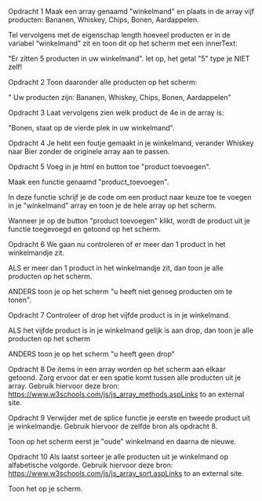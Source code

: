 Opdracht 1
Maak een array genaamd "winkelmand" en plaats in de array vijf producten: Bananen, Whiskey, Chips, Bonen, Aardappelen.

Tel vervolgens met de eigenschap length hoeveel producten er in de variabel “winkelmand” zit en toon dit op het scherm met een innerText:

"Er zitten 5 producten in uw winkelmand". let op, het getal "5" type je NIET zelf!

Opdracht 2
Toon daaronder alle producten op het scherm:

" Uw producten zijn: Bananen, Whiskey, Chips, Bonen, Aardappelen"

Opdracht 3
Laat vervolgens zien welk product de 4e in de array is:

"Bonen, staat op de vierde plek in uw winkelmand".

Opdracht 4
Je hebt een foutje gemaakt in je winkelmand, verander Whiskey naar Bier zonder de originele array aan te passen.

Opdracht 5
Voeg in je html en button toe "product toevoegen".

Maak een functie genaamd "product_toevoegen".

In deze functie schrijf je de code om een product naar keuze toe te voegen in je "winkelmand" array en toon je de hele array op het scherm.

Wanneer je op de button "product toevoegen" klikt, wordt de product uit je functie toegevoegd en getoond op het scherm.

Opdracht 6
We gaan nu controleren of er meer dan 1 product in het winkelmandje zit.

ALS er meer dan 1 product in het winkelmandje zit, dan toon je alle producten op het scherm.

ANDERS toon je op het scherm "u heeft niet genoeg producten om te tonen".

Opdracht 7
Controleer of drop het vijfde product is in je winkelmand.

ALS het vijfde product is in je winkelmand gelijk is aan drop, dan toon je alle producten op het scherm

ANDERS toon je op het scherm "u heeft geen drop"

Opdracht 8
De items in een array worden op het scherm aan elkaar getoond. Zorg ervoor dat er een spatie komt tussen alle producten uit je array. Gebruik hiervoor deze bron: https://www.w3schools.com/js/js_array_methods.aspLinks to an external site.

Opdracht 9
Verwijder met de splice functie je eerste en tweede product uit je winkelmandje. Gebruik hiervoor de zelfde bron als opdracht 8.

Toon op het scherm eerst je "oude" winkelmand en daarna de nieuwe.

Opdracht 10
Als laatst sorteer je alle producten uit je winkelmand op alfabetische volgorde. Gebruik hiervoor deze bron: https://www.w3schools.com/js/js_array_sort.aspLinks to an external site.

Toon het op je scherm.